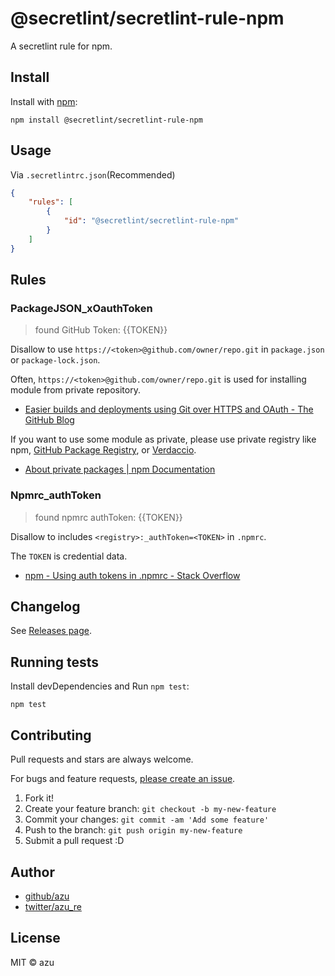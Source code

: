 # @secretlint/secretlint-rule-npm

A secretlint rule for npm.

## Install

Install with [npm](https://www.npmjs.com/):

    npm install @secretlint/secretlint-rule-npm

## Usage

Via `.secretlintrc.json`(Recommended)

```json
{
    "rules": [
        {
            "id": "@secretlint/secretlint-rule-npm"
        }
    ]
}
```

## Rules

### PackageJSON_xOauthToken
> found GitHub Token: {{TOKEN}}

Disallow to use `https://<token>@github.com/owner/repo.git` in `package.json` or `package-lock.json`.

Often, `https://<token>@github.com/owner/repo.git` is used for installing module from private repository.

- [Easier builds and deployments using Git over HTTPS and OAuth - The GitHub Blog](https://github.blog/2012-09-21-easier-builds-and-deployments-using-git-over-https-and-oauth/)

If you want to use some module as private, please use private registry like npm, [GitHub Package Registry](https://help.github.com/packages/publishing-and-managing-packages/about-github-packages), or [Verdaccio](https://verdaccio.org/).

- [About private packages | npm Documentation](https://docs.npmjs.com/about-private-packages)

### Npmrc_authToken
> found npmrc authToken: {{TOKEN}}

Disallow to includes `<registry>:_authToken=<TOKEN>` in `.npmrc`.

The `TOKEN` is credential data.

- [npm - Using auth tokens in .npmrc - Stack Overflow](https://stackoverflow.com/questions/53099434/using-auth-tokens-in-npmrc)

## Changelog

See [Releases page](https://github.com/secretlint/secretlint/releases).

## Running tests

Install devDependencies and Run `npm test`:

    npm test

## Contributing

Pull requests and stars are always welcome.

For bugs and feature requests, [please create an issue](https://github.com/secretlint/secretlint/issues).

1. Fork it!
2. Create your feature branch: `git checkout -b my-new-feature`
3. Commit your changes: `git commit -am 'Add some feature'`
4. Push to the branch: `git push origin my-new-feature`
5. Submit a pull request :D

## Author

- [github/azu](https://github.com/azu)
- [twitter/azu_re](https://twitter.com/azu_re)

## License

MIT © azu
